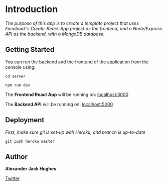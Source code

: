 # Introduction

_The purpose of this app is to create a template_
_project that uses Facebook's Create-React-App project as the frontend,_
_and a Node/Express API as the backend, with a MongoDB database._


## Getting Started

You can run the backend and the frontend of the application from the console using:

```
cd server
```

```
npm run dev
```

The **Frontend React App** will be running on:
[localhost:3000](http://localhost:3000/ "http://localhost:3000/")

The **Backend API** will be running on:
[localhost:5000](http://localhost:5000/ "http://localhost:5000/")


## Deployment

_First, make sure git is set-up with Heroku, and branch is up-to-date_

```
git push heroku master
```

## Author

**Alexander Jack Hughes**

[Twitter](https://twitter.com/alexjackhughes "Twitter")
